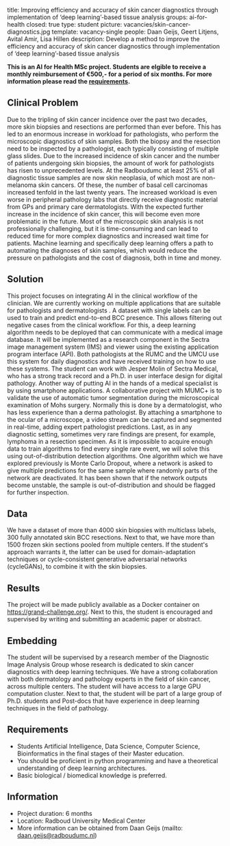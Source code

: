 title: Improving efficiency and accuracy of skin cancer diagnostics through implementation of ‘deep learning’-based tissue analysis
groups: ai-for-health
closed: true 
type: student 
picture: vacancies/skin-cancer-diagnostics.jpg
template: vacancy-single
people: Daan Geijs, Geert Litjens, Avital Amir, Lisa Hillen
description: Develop a method to improve the efficiency and accuracy of skin cancer diagnostics through implementation of ‘deep learning’-based tissue analysis

**This is an AI for Health MSc project. Students are
elgible to receive a monthly reimbursement of €500,- for
a period of six months. For more information please read the
[requirements](https://www.ai-for-health.nl/requirements/).** 

## Clinical Problem 
Due to the tripling of skin cancer incidence over the past two decades, more skin biopsies and resections are performed than ever before. This has led to an enormous increase in workload for pathologists, who perform the microscopic diagnostics of skin samples.
Both the biopsy and the resection need to be inspected by a pathologist, each typically consisting of multiple glass slides. Due to the increased incidence of skin cancer and the number of patients undergoing skin biopsies, the amount of work for pathologists has risen to unprecedented levels. At the Radboudumc at least 25% of all diagnostic tissue samples are now skin neoplasia, of which most are non-melanoma skin cancers. Of these, the number of basal cell carcinomas increased tenfold in the last twenty years. The increased workload is even worse in peripheral pathology labs that directly receive diagnostic material from GPs and primary care dermatologists. With the expected further increase in the incidence of skin cancer, this will become even more problematic in the future.
Most of the microscopic skin analysis is not professionally challenging, but it is time-consuming and can lead to reduced time for more complex diagnostics and increased wait time for patients. Machine learning and specifically deep learning offers a path to automating the diagnoses of skin samples, which would reduce the pressure on pathologists and the cost of diagnosis, both in time and money. 

## Solution 
This project focuses on integrating AI in the clinical workflow of the clinician. We are currently working on multiple applications that are suitable for pathologists and dermatologists . A dataset with single labels can be used to train and predict end-to-end BCC presence. This allows filtering out negative cases from the clinical workflow. For this, a deep learning algorithm needs to be deployed that can communicate with a medical image database. It will be implemented as a research component in the Sectra image management system (IMS) and viewer using the existing application program interface (API). Both pathologists at the RUMC and the UMCU use this system for daily diagnostics and have received training on how to use these systems. The student can work with Jesper Molin of Sectra Medical, who has a strong track record and a Ph.D. in user interface design for digital pathology. 
Another way of putting AI in the hands of a medical specialist is by using smartphone applications. A collaborative project with MUMC+ is to validate the use of automatic tumor segmentation during the microscopical examination of Mohs surgery. Normally this is done by a dermatologist, who has less experience than a derma pathologist. By attaching a smartphone to the ocular of a microscope, a video stream can be captured and segmented in real-time, adding expert pathologist predictions. 
Last, as in any diagnostic setting, sometimes very rare findings are present, for example, lymphoma in a resection specimen. As it is impossible to acquire enough data to train algorithms to find every single rare event, we will solve this using out-of-distribution detection algorithms. One algorithm which we have explored previously is Monte Carlo Dropout, where a network is asked to give multiple predictions for the same sample where randomly parts of the network are deactivated. It has been shown that if the network outputs become unstable, the sample is out-of-distribution and should be flagged for further inspection.

## Data 
We have a dataset of more than 4000 skin biopsies with multiclass labels, 300 fully annotated skin BCC resections. Next to that, we have more than 1500 frozen skin sections pooled from multiple centers. If the student's approach warrants it, the latter can be used for domain-adaptation techniques or cycle-consistent generative adversarial networks (cycleGANs), to combine it with the skin biopsies.

## Results
The project will be made publicly available as a Docker container on https://grand-challenge.org/. 
Next to this, the student is encouraged and supervised by writing and submitting an academic paper or abstract. 

## Embedding 
The student will be supervised by a research member of the Diagnostic Image Analysis Group whose research is dedicated to skin cancer diagnostics with deep learning techniques. 
We have a strong collaboration with both dermatology and pathology experts in the field of skin cancer, across multiple centers. The student will have access to a large GPU computation cluster. 
Next to that, the student will be part of a large group of Ph.D. students and Post-docs that have experience in deep learning techniques in the field of pathology. 

## Requirements 
- Students Artificial Intelligence, Data Science, Computer Science, Bioinformatics in the final stages of their Master education. 
- You should be proficient in python programming and have a theoretical understanding of deep learning architectures. 
- Basic biological / biomedical knowledge is preferred.

## Information 
- Project duration: 6 months 
- Location: Radboud University Medical Center 
- More information can be obtained from Daan Geijs (mailto: daan.geijs@radboudumc.nl)
